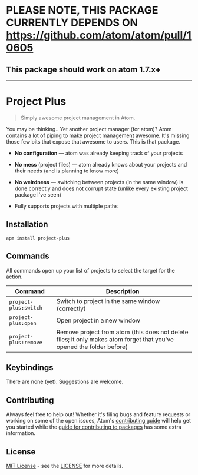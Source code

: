 # PLEASE NOTE, THIS PACKAGE CURRENTLY DEPENDS ON https://github.com/atom/atom/pull/10605
## This package should work on atom 1.7.x+

---

# Project Plus
> Simply awesome project management in Atom.

You may be thinking.. Yet another project manager (for atom)? Atom contains a
lot of piping to make project management awesome. It's missing those few bits
that expose that awesome to users. This is that package.

 - **No configuration** — atom was already keeping track of your projects

 - **No mess** (project files) — atom already knows about your projects and their needs (and is planning to know more)

 - **No weirdness** — switching between projects (in the same window) is done correctly and does not corrupt state (unlike every existing project package I've seen)

 - Fully supports projects with multiple paths

## Installation

```
apm install project-plus
```

## Commands
All commands open up your list of projects to select the target for the action.

Command                | Description
-----------------------|-------------
`project-plus:switch`  | Switch to project in the same window (correctly)
`project-plus:open`    | Open project in a new window
`project-plus:remove`  | Remove project from atom (this does not delete files; it only makes atom forget that you've opened the folder before)

## Keybindings
There are none (yet). Suggestions are welcome.

## Contributing

Always feel free to help out!  Whether it's filing bugs and feature requests
or working on some of the open issues, Atom's [contributing guide](https://github.com/atom/atom/blob/master/CONTRIBUTING.md)
will help get you started while the [guide for contributing to packages](https://github.com/atom/atom/blob/master/docs/contributing-to-packages.md)
has some extra information.

## License

[MIT License](http://opensource.org/licenses/MIT) - see the [LICENSE](https://github.com/mehcode/atom-project-plus/blob/master/LICENSE.md) for more details.
